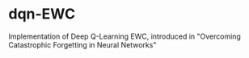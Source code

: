 # dqn-EWC
Implementation of Deep Q-Learning EWC, introduced in "Overcoming Catastrophic Forgetting in Neural Networks"

